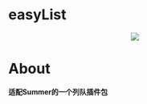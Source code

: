 # easyList
<p align="center"><img src="https://wxlifepay.babel-group.cn/web/assets/img/logo-blue.png"></p>

# About

**适配Summer的一个列队插件包**

